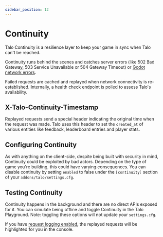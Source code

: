```yaml
---
sidebar_position: 12
---
```


# Continuity

Talo Continuity is a resilience layer to keep your game in sync when Talo can't be reached.

Continuity runs behind the scenes and catches server errors (like 502 Bad Gateway, 503 Service Unavailable or 504 Gateway Timeout) or [Godot network errors](https://docs.godotengine.org/en/stable/classes/class_httprequest.html#enum-httprequest-result).

Failed requests are cached and replayed when network connectivity is re-established. Internally, a health check endpoint is polled to assess Talo's availability.

## X-Talo-Continuity-Timestamp

Replayed requests send a special header indicating the original time when the request was made. Talo uses this header to set the `created_at` of various entities like feedback, leaderboard entries and player stats.

## Configuring Continuity

As with anything on the client-side, despite being built with security in mind, Continuity could be exploited by bad actors. Depending on the type of game you're building, this could have varying consequences. You can disable continuity by setting `enabled` to false under the `[continuity]` section of your `addons/talo/settings.cfg`.

## Testing Continuity

Continuity happens in the background and there are no direct APIs exposed for it. You can simulate being offline and toggle Continuity in the Talo Playground. Note: toggling these options will not update your `settings.cfg`.

If you have [request logging enabled](install#create-and-update-settings), the replayed requests will be highlighted for you in the console.
